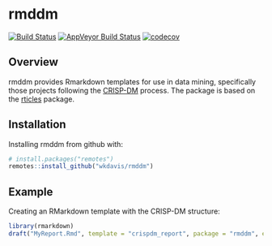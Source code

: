 
<!-- README.md is generated from README.Rmd. Please edit that file -->

# rmddm

<!-- badges: start -->

[![Build
Status](https://travis-ci.org/wkdavis/rmddm.svg?branch=master)](https://travis-ci.org/wkdavis/rmddm)
[![AppVeyor Build
Status](https://ci.appveyor.com/api/projects/status/github/wkdavis/rmddm?branch=master&svg=true)](https://ci.appveyor.com/project/wkdavis/rmddm)
[![codecov](https://codecov.io/gh/wkdavis/rmddm/branch/master/graph/badge.svg)](https://codecov.io/gh/wkdavis/rmddm)
<!-- badges: end -->

## Overview

rmddm provides Rmarkdown templates for use in data mining, specifically
those projects following the
[CRISP-DM](https://en.wikipedia.org/wiki/Cross-industry_standard_process_for_data_mining)
process. The package is based on the
[rticles](https://github.com/rstudio/rticles) package.

## Installation

Installing rmddm from github with:

``` r
# install.packages("remotes")
remotes::install_github("wkdavis/rmddm")
```

## Example

Creating an RMarkdown template with the CRISP-DM structure:

``` r
library(rmarkdown)
draft("MyReport.Rmd", template = "crispdm_report", package = "rmddm", edit=FALSE)
```
